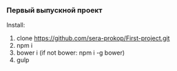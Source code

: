 ### Первый выпускной проект
Install:
1. clone https://github.com/sera-prokop/First-project.git
2. npm i
3. bower i (if not bower: npm i -g bower)
4. gulp
